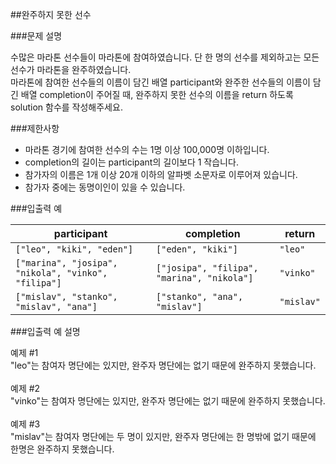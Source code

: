 ##완주하지 못한 선수

###문제 설명<br />

수많은 마라톤 선수들이 마라톤에 참여하였습니다. 단 한 명의 선수를 제외하고는 모든 선수가 마라톤을 완주하였습니다.<br />
마라톤에 참여한 선수들의 이름이 담긴 배열 participant와 완주한 선수들의 이름이 담긴 배열 completion이 주어질 때, 완주하지 못한 선수의 이름을 return 하도록 solution 함수를 작성해주세요.<br />

###제한사항<br />

* 마라톤 경기에 참여한 선수의 수는 1명 이상 100,000명 이하입니다.
* completion의 길이는 participant의 길이보다 1 작습니다.
* 참가자의 이름은 1개 이상 20개 이하의 알파벳 소문자로 이루어져 있습니다.
* 참가자 중에는 동명이인이 있을 수 있습니다.

###입출력 예<br />

| participant | completion  | return |
| ----------- | ----------- | ----------- |
| `["leo", "kiki", "eden"]` | `["eden", "kiki"]` | `"leo"` |
| `["marina", "josipa", "nikola", "vinko", "filipa"]` | `["josipa", "filipa", "marina", "nikola"]` | `"vinko"` |
| `["mislav", "stanko", "mislav", "ana"]` | `["stanko", "ana", "mislav"]` | `"mislav"` |

###입출력 예 설명<br />

예제 #1<br />
"leo"는 참여자 명단에는 있지만, 완주자 명단에는 없기 때문에 완주하지 못했습니다.<br />
<br />
예제 #2<br />
"vinko"는 참여자 명단에는 있지만, 완주자 명단에는 없기 때문에 완주하지 못했습니다.<br />
<br />
예제 #3<br />
"mislav"는 참여자 명단에는 두 명이 있지만, 완주자 명단에는 한 명밖에 없기 때문에 한명은 완주하지 못했습니다.
